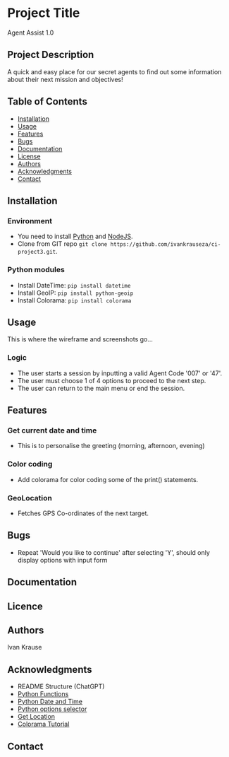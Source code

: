 # Project Title
Agent Assist 1.0 


## Project Description
A quick and easy place for our secret agents to find out some information about their next mission and objectives! 


## Table of Contents

- [Installation](#installation)
- [Usage](#usage)
- [Features](#features)
- [Bugs](#bugs)
- [Documentation](#documentation)
- [License](#license)
- [Authors](#authors)
- [Acknowledgments](#acknowledgments)
- [Contact](#contact)


## Installation
### Environment
- You need to install [Python](https://www.python.org/downloads/) and [NodeJS](https://nodejs.org/en/download).  
- Clone from GIT repo `git clone https://github.com/ivankrauseza/ci-project3.git`.


### Python modules
- Install DateTime:  `pip install datetime` 
- Install GeoIP:  `pip install python-geoip` 
- Install Colorama:  `pip install colorama` 


## Usage
This is where the wireframe and screenshots go...  


### Logic
- The user starts a session by inputting a valid Agent Code '007' or '47'.
- The user must choose 1 of 4 options to proceed to the next step.
- The user can return to the main menu or end the session.


## Features
### Get current date and time
- This is to personalise the greeting (morning, afternoon, evening)
### Color coding
- Add colorama for color coding some of the print() statements.
### GeoLocation
- Fetches GPS Co-ordinates of the next target.


## Bugs
- Repeat 'Would you like to continue' after selecting 'Y', should only display options with input form


## Documentation

## Licence

## Authors
<bold>Ivan Krause</bold>

## Acknowledgments
- README Structure (ChatGPT)
- [Python Functions](https://www.w3schools.com/python/python_functions.asp)
- [Python Date and Time](https://www.geeksforgeeks.org/get-current-date-and-time-using-python/)
- [Python options selector](https://bobbyhadz.com/blog/python-select-option-input)
- [Get Location](https://pythonhosted.org/python-geoip/)
- [Colorama Tutorial](https://www.youtube.com/watch?v=u51Zjlnui4Y)

## Contact